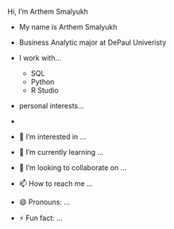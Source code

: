 Hi, I’m Arthem Smalyukh


<!---
Arthem2002/Arthem2002 is a ✨ special ✨ repository because its `README.md` (this file) appears on your GitHub profile.
You can click the Preview link to take a look at your changes.
--->

- My name is Arthem Smalyukh 
- Business Analytic major at DePaul Univeristy
- I work with...
  - SQL
  - Python
  - R Studio 

- personal interests...
- 



- 👀 I’m interested in ...
- 🌱 I’m currently learning ...
- 💞️ I’m looking to collaborate on ...
- 📫 How to reach me ...
- 😄 Pronouns: ...
- ⚡ Fun fact: ...
